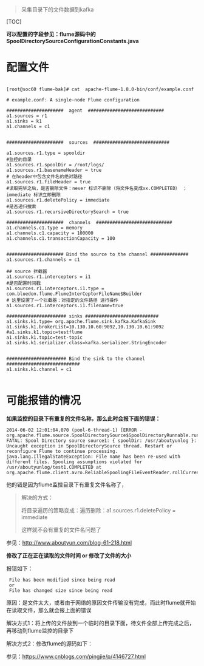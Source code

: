 > 采集目录下的文件数据到kafka



[TOC]



**可以配置的字段参见：flume源码中的 SpoolDirectorySourceConfigurationConstants.java**



# 配置文件



```shell

[root@soc60 flume-bak]# cat  apache-flume-1.8.0-bin/conf/example.conf

# example.conf: A single-node Flume configuration

#####################  agent  ############################
a1.sources = r1 
a1.sinks = k1
a1.channels = c1


#####################  sources  ############################

a1.sources.r1.type = spooldir                 
#监控的目录
a1.sources.r1.spoolDir = /root/logs/
a1.sources.r1.basenameHeader = true
# 在header中包含文件名的绝对路径
a1.sources.r1.fileHeader = true
#读取完毕之后，是否删除文件：never 标识不删除（将文件名变成xx.COMPLETED） ； immediate 标识立即删除
a1.sources.r1.deletePolicy = immediate
#是否递归搜索
a1.sources.r1.recursiveDirectorySearch = true

#####################  channels  ############################
a1.channels.c1.type = memory
a1.channels.c1.capacity = 100000
a1.channels.c1.transactionCapacity = 100


##################### Bind the source to the channel ##############
a1.sources.r1.channels = c1

## source 拦截器
a1.sources.r1.interceptors = i1
#是否配置时间戳 
a1.sources.r1.interceptors.i1.type = com.bluedon.flume.FlumeInterCeptorFileName$Builder
# 这里设置了一个拦截器：对指定的文件路径 进行操作
a1.sources.r1.interceptors.i1.filename=true

###################### sinks ###########################
a1.sinks.k1.type= org.apache.flume.sink.kafka.KafkaSink
a1.sinks.k1.brokerList=10.130.10.60:9092,10.130.10.61:9092
#a1.sinks.k1.topic=testflume
a1.sinks.k1.topic=test-topic
a1.sinks.k1.serializer.class=kafka.serializer.StringEncoder


###################### Bind the sink to the channel ###########################
a1.sinks.k1.channel = c1


```



# 可能报错的情况





**如果监控的目录下有重复的文件名称，那么此时会报下面的错误：**

```shell
2014-06-02 12:01:04,070 (pool-6-thread-1) [ERROR - org.apache.flume.source.SpoolDirectorySource$SpoolDirectoryRunnable.run(SpoolDirectorySource.java:256)] FATAL: Spool Directory source source1: { spoolDir: /usr/aboutyunlog }: Uncaught exception in SpoolDirectorySource thread. Restart or reconfigure Flume to continue processing. java.lang.IllegalStateException: File name has been re-used with different files. Spooling assumptions violated for /usr/aboutyunlog/test1.COMPLETED at org.apache.flume.client.avro.ReliableSpoolingFileEventReader.rollCurrentFile(ReliableSpoolingFileEventReader.java:362) 
```



他的错是因为flume监控目录下有重复文件名称了， 



> 解决的方式：
>
> 将目录遍历的策略变成：遍历删除：a1.sources.r1.deletePolicy = immediate
>
> 这样就不会有重复的文件名问题了



参见：http://www.aboutyun.com/blog-61-218.html







**修改了正在正在读取的文件时间 or 修改了文件的大小**

报错如下：

```
 File has been modified since being read
 or
 File has changed size since being read
```



原因：是文件太大，或者由于网络的原因文件传输没有完成，而此时flume就开始在读取文件，那么就会报上面的错误



解决方式1：将上传的文件放到一个临时的目录下面，待文件全部上传完成之后，再移动到flume监控的目录下

解决方式2：修改flume的源码如下：

参见：https://www.cnblogs.com/pingjie/p/4146727.html





